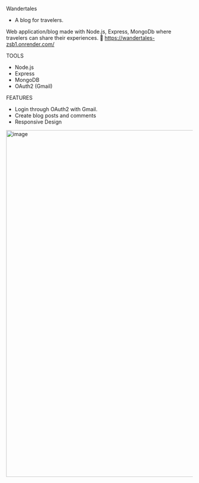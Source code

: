 Wandertales 
- A blog for travelers.

Web application/blog made with Node.js, Express, MongoDb where travelers can share their experiences. 
🚀 https://wandertales-zsb1.onrender.com/

TOOLS
- Node.js
- Express
- MongoDB
- OAuth2 (Gmail)

FEATURES
- Login through OAuth2 with Gmail.
- Create blog posts and comments
- Responsive Design

<img width="1897" height="934" alt="image" src="https://github.com/user-attachments/assets/76dfcb41-64a0-4d64-90cc-e0d712f3c1e1" />
